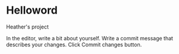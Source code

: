 # Helloword
Heather's project

In the editor, write a bit about yourself.
Write a commit message that describes your changes.
Click Commit changes button.
